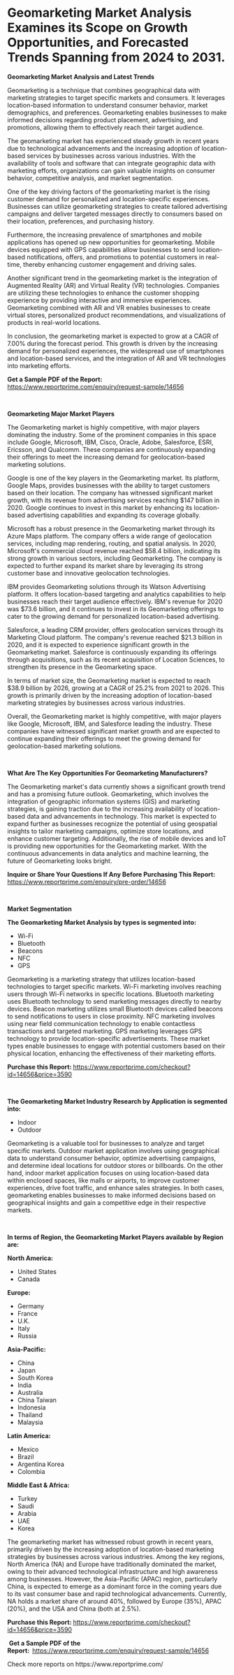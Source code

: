 <p><h1>Geomarketing Market Analysis Examines its Scope on Growth Opportunities, and Forecasted Trends Spanning from 2024 to 2031.</h1></p><p><strong>Geomarketing Market Analysis and Latest Trends</strong></p>
<p><p>Geomarketing is a technique that combines geographical data with marketing strategies to target specific markets and consumers. It leverages location-based information to understand consumer behavior, market demographics, and preferences. Geomarketing enables businesses to make informed decisions regarding product placement, advertising, and promotions, allowing them to effectively reach their target audience.</p><p>The geomarketing market has experienced steady growth in recent years due to technological advancements and the increasing adoption of location-based services by businesses across various industries. With the availability of tools and software that can integrate geographic data with marketing efforts, organizations can gain valuable insights on consumer behavior, competitive analysis, and market segmentation.</p><p>One of the key driving factors of the geomarketing market is the rising customer demand for personalized and location-specific experiences. Businesses can utilize geomarketing strategies to create tailored advertising campaigns and deliver targeted messages directly to consumers based on their location, preferences, and purchasing history.</p><p>Furthermore, the increasing prevalence of smartphones and mobile applications has opened up new opportunities for geomarketing. Mobile devices equipped with GPS capabilities allow businesses to send location-based notifications, offers, and promotions to potential customers in real-time, thereby enhancing customer engagement and driving sales.</p><p>Another significant trend in the geomarketing market is the integration of Augmented Reality (AR) and Virtual Reality (VR) technologies. Companies are utilizing these technologies to enhance the customer shopping experience by providing interactive and immersive experiences. Geomarketing combined with AR and VR enables businesses to create virtual stores, personalized product recommendations, and visualizations of products in real-world locations.</p><p>In conclusion, the geomarketing market is expected to grow at a CAGR of 7.00% during the forecast period. This growth is driven by the increasing demand for personalized experiences, the widespread use of smartphones and location-based services, and the integration of AR and VR technologies into marketing efforts.</p></p>
<p><strong>Get a Sample PDF of the Report:&nbsp;</strong> <a href="https://www.reportprime.com/enquiry/request-sample/14656">https://www.reportprime.com/enquiry/request-sample/14656</a></p>
<p>&nbsp;</p>
<p><strong>Geomarketing Major Market Players</strong></p>
<p><p>The Geomarketing market is highly competitive, with major players dominating the industry. Some of the prominent companies in this space include Google, Microsoft, IBM, Cisco, Oracle, Adobe, Salesforce, ESRI, Ericsson, and Qualcomm. These companies are continuously expanding their offerings to meet the increasing demand for geolocation-based marketing solutions.</p><p>Google is one of the key players in the Geomarketing market. Its platform, Google Maps, provides businesses with the ability to target customers based on their location. The company has witnessed significant market growth, with its revenue from advertising services reaching $147 billion in 2020. Google continues to invest in this market by enhancing its location-based advertising capabilities and expanding its coverage globally.</p><p>Microsoft has a robust presence in the Geomarketing market through its Azure Maps platform. The company offers a wide range of geolocation services, including map rendering, routing, and spatial analysis. In 2020, Microsoft's commercial cloud revenue reached $58.4 billion, indicating its strong growth in various sectors, including Geomarketing. The company is expected to further expand its market share by leveraging its strong customer base and innovative geolocation technologies.</p><p>IBM provides Geomarketing solutions through its Watson Advertising platform. It offers location-based targeting and analytics capabilities to help businesses reach their target audience effectively. IBM's revenue for 2020 was $73.6 billion, and it continues to invest in its Geomarketing offerings to cater to the growing demand for personalized location-based advertising.</p><p>Salesforce, a leading CRM provider, offers geolocation services through its Marketing Cloud platform. The company's revenue reached $21.3 billion in 2020, and it is expected to experience significant growth in the Geomarketing market. Salesforce is continuously expanding its offerings through acquisitions, such as its recent acquisition of Location Sciences, to strengthen its presence in the Geomarketing space.</p><p>In terms of market size, the Geomarketing market is expected to reach $38.9 billion by 2026, growing at a CAGR of 25.2% from 2021 to 2026. This growth is primarily driven by the increasing adoption of location-based marketing strategies by businesses across various industries.</p><p>Overall, the Geomarketing market is highly competitive, with major players like Google, Microsoft, IBM, and Salesforce leading the industry. These companies have witnessed significant market growth and are expected to continue expanding their offerings to meet the growing demand for geolocation-based marketing solutions.</p></p>
<p>&nbsp;</p>
<p><strong>What Are The Key Opportunities For Geomarketing Manufacturers?</strong></p>
<p><p>The Geomarketing market's data currently shows a significant growth trend and has a promising future outlook. Geomarketing, which involves the integration of geographic information systems (GIS) and marketing strategies, is gaining traction due to the increasing availability of location-based data and advancements in technology. This market is expected to expand further as businesses recognize the potential of using geospatial insights to tailor marketing campaigns, optimize store locations, and enhance customer targeting. Additionally, the rise of mobile devices and IoT is providing new opportunities for the Geomarketing market. With the continuous advancements in data analytics and machine learning, the future of Geomarketing looks bright.</p></p>
<p><strong>Inquire or Share Your Questions If Any Before Purchasing This Report:</strong> <a href="https://www.reportprime.com/enquiry/pre-order/14656">https://www.reportprime.com/enquiry/pre-order/14656</a></p>
<p>&nbsp;</p>
<p><strong>Market Segmentation</strong></p>
<p><strong>The Geomarketing Market Analysis by types is segmented into:</strong></p>
<p><ul><li>Wi-Fi</li><li>Bluetooth</li><li>Beacons</li><li>NFC</li><li>GPS</li></ul></p>
<p><p>Geomarketing is a marketing strategy that utilizes location-based technologies to target specific markets. Wi-Fi marketing involves reaching users through Wi-Fi networks in specific locations. Bluetooth marketing uses Bluetooth technology to send marketing messages directly to nearby devices. Beacon marketing utilizes small Bluetooth devices called beacons to send notifications to users in close proximity. NFC marketing involves using near field communication technology to enable contactless transactions and targeted marketing. GPS marketing leverages GPS technology to provide location-specific advertisements. These market types enable businesses to engage with potential customers based on their physical location, enhancing the effectiveness of their marketing efforts.</p></p>
<p><strong>Purchase this Report:&nbsp;</strong><a href="https://www.reportprime.com/checkout?id=14656&price=3590">https://www.reportprime.com/checkout?id=14656&price=3590</a></p>
<p>&nbsp;</p>
<p><strong>The Geomarketing Market Industry Research by Application is segmented into:</strong></p>
<p><ul><li>Indoor</li><li>Outdoor</li></ul></p>
<p><p>Geomarketing is a valuable tool for businesses to analyze and target specific markets. Outdoor market application involves using geographical data to understand consumer behavior, optimize advertising campaigns, and determine ideal locations for outdoor stores or billboards. On the other hand, indoor market application focuses on using location-based data within enclosed spaces, like malls or airports, to improve customer experiences, drive foot traffic, and enhance sales strategies. In both cases, geomarketing enables businesses to make informed decisions based on geographical insights and gain a competitive edge in their respective markets.</p></p>
<p>&nbsp;</p>
<p><strong>In terms of Region, the Geomarketing Market Players available by Region are:</strong></p>
<p>
    <p> <strong> North America: </strong>
        <ul>
            <li>United States</li>
            <li>Canada</li>
        </ul>
        </p> 
    <p> <strong> Europe: </strong>
        <ul>
            <li>Germany</li>
            <li>France</li>
            <li>U.K.</li>
            <li>Italy</li>
            <li>Russia</li>
        </ul>
        </p> 
    <p> <strong> Asia-Pacific: </strong>
        <ul>
            <li>China</li>
            <li>Japan</li>
            <li>South Korea</li>
            <li>India</li>
            <li>Australia</li>
            <li>China Taiwan</li>
            <li>Indonesia</li>
            <li>Thailand</li>
            <li>Malaysia</li>
        </ul>
        </p> 
    <p> <strong> Latin America: </strong>
        <ul>
            <li>Mexico</li>
            <li>Brazil</li>
            <li>Argentina Korea</li>
            <li>Colombia</li>
        </ul>
        </p> 
    <p> <strong> Middle East & Africa: </strong>
        <ul>
            <li>Turkey</li>
            <li>Saudi</li>
            <li>Arabia</li>
            <li>UAE</li>
            <li>Korea</li>
        </ul>
    </p>
    </p>
<p><p>The geomarketing market has witnessed robust growth in recent years, primarily driven by the increasing adoption of location-based marketing strategies by businesses across various industries. Among the key regions, North America (NA) and Europe have traditionally dominated the market, owing to their advanced technological infrastructure and high awareness among businesses. However, the Asia-Pacific (APAC) region, particularly China, is expected to emerge as a dominant force in the coming years due to its vast consumer base and rapid technological advancements. Currently, NA holds a market share of around 40%, followed by Europe (35%), APAC (20%), and the USA and China (both at 2.5%).</p></p>
<p><strong>Purchase this Report: </strong><a href="https://www.reportprime.com/checkout?id=14656&price=3590">https://www.reportprime.com/checkout?id=14656&price=3590</a></p>
<p>&nbsp;<strong>Get a Sample PDF of the Report:&nbsp;&nbsp;</strong><a href="https://www.reportprime.com/enquiry/request-sample/14656">https://www.reportprime.com/enquiry/request-sample/14656</a></p>
<p><strong></strong></p>
<p>Check more reports on https://www.reportprime.com/</p>
